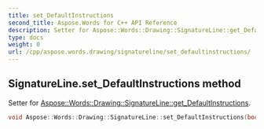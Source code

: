 ```yaml
---
title: set_DefaultInstructions
second_title: Aspose.Words for C++ API Reference
description: Setter for Aspose::Words::Drawing::SignatureLine::get_DefaultInstructions. 
type: docs
weight: 0
url: /cpp/aspose.words.drawing/signatureline/set_defaultinstructions/
---
```

## SignatureLine.set_DefaultInstructions method


Setter for [Aspose::Words::Drawing::SignatureLine::get_DefaultInstructions](../get_defaultinstructions/).

```cpp
void Aspose::Words::Drawing::SignatureLine::set_DefaultInstructions(bool value)
```

